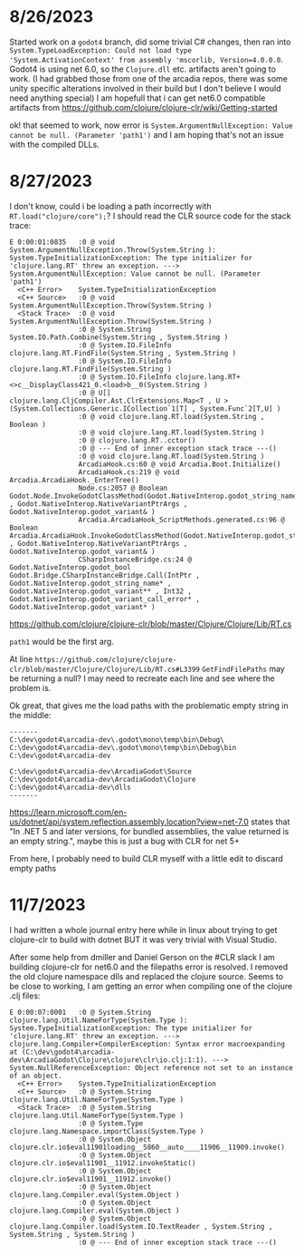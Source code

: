 # 8/26/2023

Started work on a `godot4` branch, did some trivial C# changes, then ran into `System.TypeLoadException: Could not load type 'System.ActivationContext' from assembly 'mscorlib, Version=4.0.0.0`.  Godot4 is using net 6.0, so the `Clojure.dll` etc. artifacts aren't going to work.  (I had grabbed those from one of the arcadia repos, there was some unity specific alterations involved in their build but I don't believe I would need anything special) I am hopefull that i can get net6.0 compatible artifacts from https://github.com/clojure/clojure-clr/wiki/Getting-started

ok! that seemed to work, now error is `System.ArgumentNullException: Value cannot be null. (Parameter 'path1')` and I am hoping that's not an issue with the compiled DLLs.

# 8/27/2023

I don't know, could i be loading a path incorrectly with `RT.load("clojure/core");`? I should read the CLR source code for the stack trace:

```
E 0:00:01:0835   :0 @ void System.ArgumentNullException.Throw(System.String ): System.TypeInitializationException: The type initializer for 'clojure.lang.RT' threw an exception. ---> System.ArgumentNullException: Value cannot be null. (Parameter 'path1')
  <C++ Error>    System.TypeInitializationException
  <C++ Source>   :0 @ void System.ArgumentNullException.Throw(System.String )
  <Stack Trace>  :0 @ void System.ArgumentNullException.Throw(System.String )
                 :0 @ System.String System.IO.Path.Combine(System.String , System.String )
                 :0 @ System.IO.FileInfo clojure.lang.RT.FindFile(System.String , System.String )
                 :0 @ System.IO.FileInfo clojure.lang.RT.FindFile(System.String )
                 :0 @ System.IO.FileInfo clojure.lang.RT+<>c__DisplayClass421_0.<load>b__0(System.String )
                 :0 @ U[] clojure.lang.CljCompiler.Ast.ClrExtensions.Map<T , U >(System.Collections.Generic.ICollection`1[T] , System.Func`2[T,U] )
                 :0 @ void clojure.lang.RT.load(System.String , Boolean )
                 :0 @ void clojure.lang.RT.load(System.String )
                 :0 @ clojure.lang.RT..cctor()
                 :0 @ --- End of inner exception stack trace ---()
                 :0 @ void clojure.lang.RT.load(System.String )
                 ArcadiaHook.cs:60 @ void Arcadia.Boot.Initialize()
                 ArcadiaHook.cs:219 @ void Arcadia.ArcadiaHook._EnterTree()
                 Node.cs:2057 @ Boolean Godot.Node.InvokeGodotClassMethod(Godot.NativeInterop.godot_string_name& , Godot.NativeInterop.NativeVariantPtrArgs , Godot.NativeInterop.godot_variant& )
                 Arcadia.ArcadiaHook_ScriptMethods.generated.cs:96 @ Boolean Arcadia.ArcadiaHook.InvokeGodotClassMethod(Godot.NativeInterop.godot_string_name& , Godot.NativeInterop.NativeVariantPtrArgs , Godot.NativeInterop.godot_variant& )
                 CSharpInstanceBridge.cs:24 @ Godot.NativeInterop.godot_bool Godot.Bridge.CSharpInstanceBridge.Call(IntPtr , Godot.NativeInterop.godot_string_name* , Godot.NativeInterop.godot_variant** , Int32 , Godot.NativeInterop.godot_variant_call_error* , Godot.NativeInterop.godot_variant* )
```

https://github.com/clojure/clojure-clr/blob/master/Clojure/Clojure/Lib/RT.cs

`path1` would be the first arg.

At line `https://github.com/clojure/clojure-clr/blob/master/Clojure/Clojure/Lib/RT.cs#L3399` `GetFindFilePaths` may be returning a null? I may need to recreate each line and see where the problem is.

Ok great, that gives me the load paths with the problematic empty string in the middle:

```
-------
C:\dev\godot4\arcadia-dev\.godot\mono\temp\bin\Debug\
C:\dev\godot4\arcadia-dev\.godot\mono\temp\bin\Debug\bin
C:\dev\godot4\arcadia-dev

C:\dev\godot4\arcadia-dev\ArcadiaGodot\Source
C:\dev\godot4\arcadia-dev\ArcadiaGodot\Clojure
C:\dev\godot4\arcadia-dev\dlls
-------
```

https://learn.microsoft.com/en-us/dotnet/api/system.reflection.assembly.location?view=net-7.0 states that "In .NET 5 and later versions, for bundled assemblies, the value returned is an empty string.", maybe this is just a bug with CLR for net 5+

From here, I probably need to build CLR myself with a little edit to discard empty paths 

# 11/7/2023

I had written a whole journal entry here while in linux about trying to get clojure-clr to build with dotnet BUT it was very trivial with Visual Studio. 

After some help from dmiller and Daniel Gerson on the #CLR slack I am building clojure-clr for net6.0 and the filepaths error is resolved. I removed the old clojure namespace dlls and replaced the clojure source.  Seems to be close to working, I am getting an error when compiling one of the clojure .clj files:

```
E 0:00:07:0001   :0 @ System.String clojure.lang.Util.NameForType(System.Type ): System.TypeInitializationException: The type initializer for 'clojure.lang.RT' threw an exception. ---> clojure.lang.Compiler+CompilerException: Syntax error macroexpanding at (C:\dev\godot4\arcadia-dev\ArcadiaGodot\Clojure\clojure\clr\io.clj:1:1). ---> System.NullReferenceException: Object reference not set to an instance of an object.
  <C++ Error>    System.TypeInitializationException
  <C++ Source>   :0 @ System.String clojure.lang.Util.NameForType(System.Type )
  <Stack Trace>  :0 @ System.String clojure.lang.Util.NameForType(System.Type )
                 :0 @ System.Type clojure.lang.Namespace.importClass(System.Type )
                 :0 @ System.Object clojure.clr.io$eval11901loading__5860__auto____11906__11909.invoke()
                 :0 @ System.Object clojure.clr.io$eval11901__11912.invokeStatic()
                 :0 @ System.Object clojure.clr.io$eval11901__11912.invoke()
                 :0 @ System.Object clojure.lang.Compiler.eval(System.Object )
                 :0 @ System.Object clojure.lang.Compiler.eval(System.Object )
                 :0 @ System.Object clojure.lang.Compiler.load(System.IO.TextReader , System.String , System.String , System.String )
                 :0 @ --- End of inner exception stack trace ---()
```